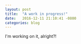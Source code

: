 ```yaml
---
layout: post
title:  "A work in progress!"
date:   2016-12-11 21:10:41 -0800
categories: blog
---
```

I'm working on it, alright?!

